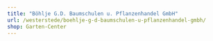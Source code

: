 ```yaml
---
title: "Böhlje G.D. Baumschulen u. Pflanzenhandel GmbH"
url: /westerstede/boehlje-g-d-baumschulen-u-pflanzenhandel-gmbh/
shop: Garten-Center
---
```

